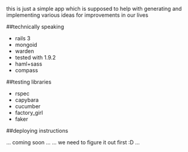this is just a simple app which is supposed to help with generating and implementing various ideas for improvements in our lives

##technically speaking 

-  rails 3
-  mongoid
-  warden
-  tested with 1.9.2
-  haml+sass
-  compass

##testing libraries

-  rspec
-  capybara
-  cucumber
-  factory_girl
-  faker

##deploying instructions

... coming soon ... 
... we need to figure it out first :D ...
